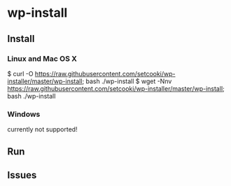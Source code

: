 # wp-install

## Install

### Linux and Mac OS X

$ curl -O https://raw.githubusercontent.com/setcooki/wp-installer/master/wp-install; bash ./wp-install
$ wget -Nnv https://raw.githubusercontent.com/setcooki/wp-installer/master/wp-install; bash ./wp-install

### Windows

currently not supported!

## Run

## Issues
